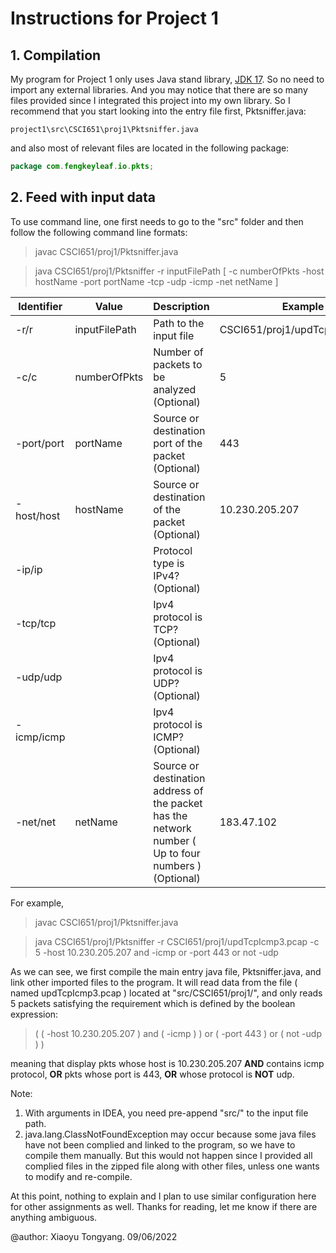 # Instructions for Project 1

## 1. Compilation

My program for Project 1 only uses Java stand library, [JDK 17](https://docs.oracle.com/en/java/javase/17/docs/api/index.html). So no need to import any external libraries. And you may notice that there are so many files provided since I integrated this project into my own library. So I recommend that you start looking into the entry file first, Pktsniffer.java:

```
project1\src\CSCI651\proj1\Pktsniffer.java
```

 and also most of relevant files are located in the following package: 

```java
package com.fengkeyleaf.io.pkts;
```

## 2. Feed with input data

To use command line, one first needs to go to the "src" folder and then follow the following command line formats:

> javac CSCI651/proj1/Pktsniffer.java

> java CSCI651/proj1/Pktsniffer -r inputFilePath [ -c numberOfPkts -host hostName -port portName -tcp -udp -icmp -net netName ]

| Identifier | Value         | Description                                                  | Example                        | Default |
| ---------- | ------------- | ------------------------------------------------------------ | ------------------------------ | ------- |
| -r/r       | inputFilePath | Path to the input file                                       | CSCI651/proj1/updTcpIcmp3.pcap |         |
| -c/c       | numberOfPkts  | Number of packets to be analyzed (Optional)                  | 5                              |         |
| -port/port | portName      | Source or destination port of the packet (Optional)          | 443                            |         |
| -host/host | hostName      | Source or destination of the packet (Optional)               | 10.230.205.207                 |         |
| -ip/ip     |               | Protocol type is IPv4? (Optional)                            |                                |         |
| -tcp/tcp   |               | Ipv4 protocol is TCP? (Optional)                             |                                |         |
| -udp/udp   |               | Ipv4 protocol is UDP? (Optional)                             |                                |         |
| -icmp/icmp |               | Ipv4 protocol is ICMP? (Optional)                            |                                |         |
| -net/net   | netName       | Source or destination address of the packet has the network number ( Up to four numbers ) (Optional) | 183.47.102                     |         |

For example,

>  javac CSCI651/proj1/Pktsniffer.java

> java CSCI651/proj1/Pktsniffer -r CSCI651/proj1/updTcpIcmp3.pcap -c 5 -host 10.230.205.207 and -icmp or -port 443 or not -udp

As we can see, we first compile the main entry java file, Pktsniffer.java, and link other imported files to the program. It will read data from the file ( named updTcpIcmp3.pcap ) located at "src/CSCI651/proj1/", and only reads 5 packets satisfying the requirement which is defined by the boolean expression:

> ( ( -host 10.230.205.207 ) and ( -icmp ) ) or ( -port 443 ) or ( not -udp ) )

meaning that display pkts whose host is 10.230.205.207 **AND** contains icmp protocol, **OR** pkts whose port is 443, **OR** whose protocol is **NOT** udp. 

Note: 

1. With arguments in IDEA, you need pre-append "src/" to the input file path.
2. java.lang.ClassNotFoundException may occur because some java files have not been complied and linked to the program, so we have to compile them manually. But this would not happen since I provided all complied files in the zipped file along with other files, unless one wants to modify and re-compile. 

At this point, nothing to explain and I plan to use similar configuration here for other assignments as well. Thanks for reading, let me know if there are anything ambiguous.



@author: Xiaoyu Tongyang. 09/06/2022
